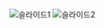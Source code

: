 ![슬라이드1](https://user-images.githubusercontent.com/48176963/76704476-a39de280-671c-11ea-9126-2b899bfb030f.PNG)
![슬라이드2](https://user-images.githubusercontent.com/48176963/76704484-ac8eb400-671c-11ea-9c74-20c3862540f5.PNG)
